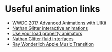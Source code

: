 # Useful animation links

* [WWDC 2017 Advanced Animations with UIKit](https://developer.apple.com/videos/play/wwdc2017/230/)
* [Nathan Glitter interactive animations](http://www.swiftkickmobile.com/building-better-app-animations-swift-uiviewpropertyanimator/)
* [Use your load property animators](https://useyourloaf.com/blog/quick-guide-to-property-animators/)
* [Nathan Glitter fluid interfaces](https://github.com/nathangitter/fluid-interfaces)
* [Ray Wonderlich Apple Music Transition](https://www.raywenderlich.com/221-recreating-the-apple-music-now-playing-transition
)

